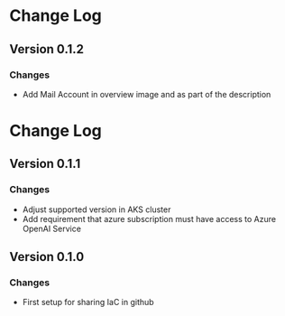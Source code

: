 # Change Log
## Version 0.1.2
### Changes
- Add Mail Account in overview image and as part of the description

# Change Log
## Version 0.1.1
### Changes
- Adjust supported version in AKS cluster
- Add requirement that azure subscription must have access to Azure OpenAI Service

## Version 0.1.0
### Changes
- First setup for sharing IaC in github